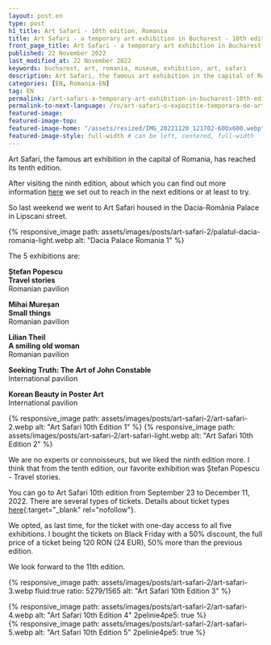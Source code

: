 ```yaml
---
layout: post.en
type: post
h1_title: Art Safari - 10th edition, Romania
title: Art Safari - a temporary art exhibition in Bucharest - 10th edition
front_page_title: Art Safari - a temporary art exhibition in Bucharest - 10th edition
published: 22 November 2022
last_modified_at: 22 November 2022
keywords: bucharest, art, romania, museum, exhibition, art, safari
description: Art Safari, the famous art exhibition in the capital of Romania, has reached its tenth edition.
categories: [EN, Romania-EN]
tag: EN
permalink: /art-safari-a-temporary-art-exhibition-in-bucharest-10th-edition/
permalink-to-next-language: /ro/art-safari-o-expozitie-temporara-de-arta-in-bucuresti-editia-10/
featured-image: 
featured-image-top: 
featured-image-home: "/assets/resized/IMG_20221120_121702-600x600.webp" # width - 600
featured-image-style: full-width # can be left, centered, full-width
---
```

Art Safari, the famous art exhibition in the capital of Romania, has reached its tenth edition.

After visiting the ninth edition, about which you can find out more information [here](/art-safari-a-temporary-art-exhibition-in-bucharest/) we set out to reach in the next editions or at least to try.

So last weekend we went to Art Safari housed in the Dacia-România Palace in Lipscani street.

{% responsive_image path: assets/images/posts/art-safari-2/palatul-dacia-romania-light.webp alt: "Dacia Palace Romania 1" %}

The 5 exhibitions are:

**Ștefan Popescu** <br />
**Travel stories**<br />
Romanian pavilion

**Mihai Mureșan**  <br />
**Small things**  <br />
Romanian pavilion

**Lilian Theil**  <br />
**A smiling old woman**   <br />
Romanian pavilion 

**Seeking Truth: The Art of John Constable**  <br />
International pavilion 

**Korean Beauty in Poster Art**  <br />
International pavilion 

{% responsive_image path: assets/images/posts/art-safari-2/art-safari-2.webp alt: "Art Safari 10th Edition 1" %}
{% responsive_image path: assets/images/posts/art-safari-2/art-safari-light.webp alt: "Art Safari 10th Edition 2" %}

We are no experts or connoisseurs, but we liked the ninth edition more. I think that from the tenth edition, our favorite exhibition was Ștefan Popescu - Travel stories.

You can go to Art Safari 10th edition from September 23 to December 11, 2022. There are several types of tickets. Details about ticket types [here](https://tickets.artsafari.ro/e?lang=ro){:target="_blank" rel="nofollow"}.

We opted, as last time, for the ticket with one-day access to all five exhibitions. I bought the tickets on Black Friday with a 50% discount, the full price of a ticket being 120 RON (24 EUR), 50% more than the previous edition.

We look forward to the 11th edition.

{% responsive_image path: assets/images/posts/art-safari-2/art-safari-3.webp fluid:true ratio: 5279/1565 alt: "Art Safari 10th Edition 3" %}

<div class="row mb-4">
    <div class="col-xs-12 col-sm-6 text-center mb-3 mt-3">
            {% responsive_image path: assets/images/posts/art-safari-2/art-safari-4.webp alt: "Art Safari 10th Edition 4" 2pelinie4pe5: true %}
    </div>
    <div class="col-xs-12 col-sm-6 text-center mb-3 mt-3">
            {% responsive_image path: assets/images/posts/art-safari-2/art-safari-5.webp alt: "Art Safari 10th Edition 5" 2pelinie4pe5: true %}
    </div>
</div>